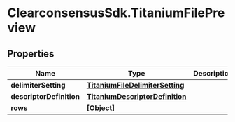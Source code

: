 # ClearconsensusSdk.TitaniumFilePreview

## Properties

Name | Type | Description | Notes
------------ | ------------- | ------------- | -------------
**delimiterSetting** | [**TitaniumFileDelimiterSetting**](TitaniumFileDelimiterSetting.md) |  | [optional] 
**descriptorDefinition** | [**TitaniumDescriptorDefinition**](TitaniumDescriptorDefinition.md) |  | [optional] 
**rows** | **[Object]** |  | [optional] 


